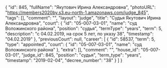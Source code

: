 {
    "id": 845,
    "fullName": "Якутович Ирина Александровна",
    "photoURL": "https://members2020by.s3.eu-north-1.amazonaws.com/judge_845",
    "tags": [],
    "comment": "",
    "layout": "judge",
    "title": "Судья Якутович Ирина Александровна",
    "court": {
        "id": "05-007-03-01",
        "name": "суд Воложинского района",
        "position": "судья",
        "termType": "years",
        "term": 5,
        "description": "c 04.02.2019, на срок 5 лет, по указу 38",
        "timestamp": "04.02.2019"
    },
    "previousCourt": null,
    "career": [
        {
            "id": 58537,
            "term": 5,
            "type": "appointed",
            "court": {
                "id": "05-007-03-01",
                "name": "суд Воложинского района"
            },
            "extra": [],
            "comment": "",
            "house_id": "05-007-03-01",
            "judge_id": 845,
            "position": "судья",
            "term_type": "years",
            "timestamp": "2019-02-04",
            "decree_number": "38"
        }
    ]
}